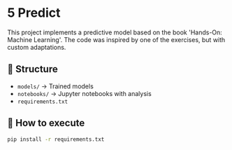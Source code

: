 # 5 Predict

This project implements a predictive model based on the book 'Hands-On: Machine Learning'. The code was inspired by one of the exercises, but with custom adaptations.

## 📁 Structure
- `models/` → Trained models
- `notebooks/` → Jupyter notebooks with analysis
- `requirements.txt`

## 🚀 How to execute
```bash
pip install -r requirements.txt
